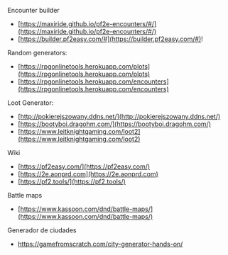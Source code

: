 Encounter builder  
- [https://maxiride.github.io/pf2e-encounters/#/](https://maxiride.github.io/pf2e-encounters/#/)  
- [https://builder.pf2easy.com/#](https://builder.pf2easy.com/#)!  

Random generators:  
- [https://rpgonlinetools.herokuapp.com/plots](https://rpgonlinetools.herokuapp.com/plots)  
- [https://rpgonlinetools.herokuapp.com/encounters](https://rpgonlinetools.herokuapp.com/encounters)  

Loot Generator:  
- [http://pokierejszowany.ddns.net/](http://pokierejszowany.ddns.net/)  
- [https://bootyboi.dragohm.com/](https://bootyboi.dragohm.com/)  
- [https://www.leitknightgaming.com/loot2](https://www.leitknightgaming.com/loot2)  
  

Wiki  
- [https://pf2easy.com/](https://pf2easy.com/)  
- [https://2e.aonprd.com](https://2e.aonprd.com)  
- [https://pf2.tools/](https://pf2.tools/)  

Battle maps  
- [https://www.kassoon.com/dnd/battle-maps/](https://www.kassoon.com/dnd/battle-maps/)

Generador de ciudades
- https://gamefromscratch.com/city-generator-hands-on/